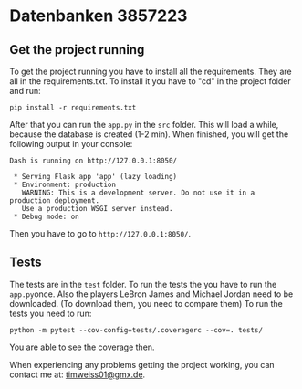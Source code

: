 # Datenbanken 3857223
## Get the project running
To get the project running you have to install all the requirements. They are all in the requirements.txt. To install it you have to "cd" in the project folder and run: 
````
pip install -r requirements.txt
````
After that you can run the `app.py` in the `src` folder. This will load a while, because the database is created (1-2 min). When finished, you will get the following output in your console:
````
Dash is running on http://127.0.0.1:8050/

 * Serving Flask app 'app' (lazy loading)
 * Environment: production
   WARNING: This is a development server. Do not use it in a production deployment.
   Use a production WSGI server instead.
 * Debug mode: on
 ````
 Then you have to go to `http://127.0.0.1:8050/`.

 
## Tests
The tests are in the `test` folder.
To run the tests the you have to run the `app.py`once. Also the players LeBron James and Michael Jordan need to be downloaded. (To download them, you need to compare them)
To run the tests you need to run:
````
python -m pytest --cov-config=tests/.coveragerc --cov=. tests/
````
You are able to see the coverage then.

When experiencing any problems getting the project working, you can contact me at: timweiss01@gmx.de.
